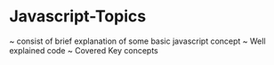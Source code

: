 # Javascript-Topics
~ consist of brief explanation of some basic javascript concept 
~ Well explained code 
~ Covered Key concepts
